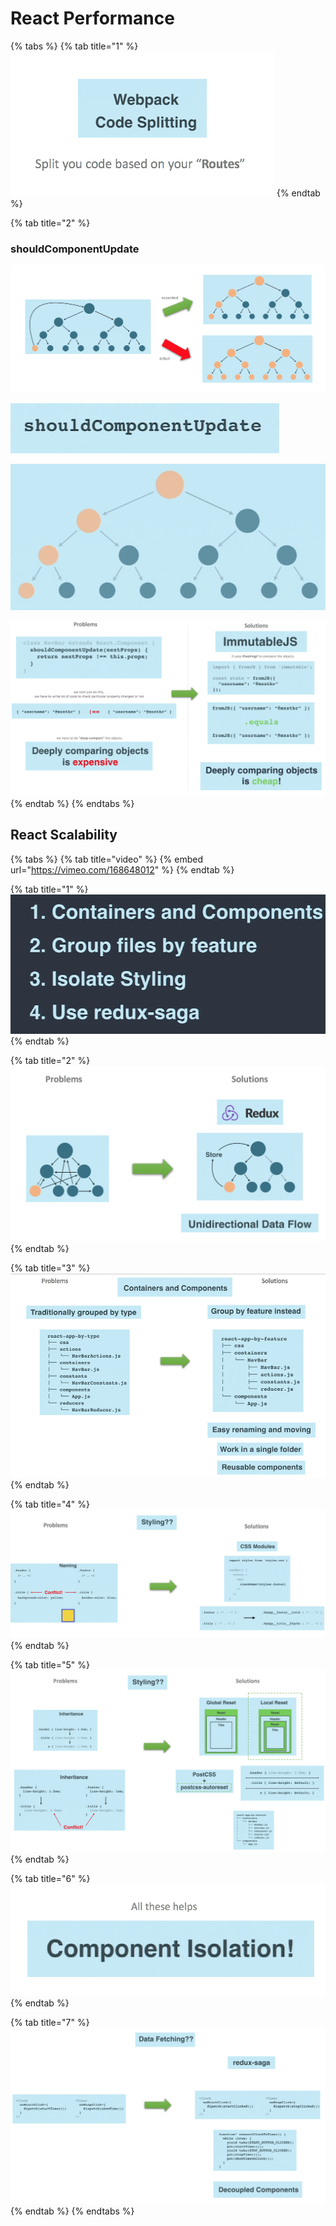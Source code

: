 # React Performance

{% tabs %}
{% tab title="1" %}
![](../../.gitbook/assets/image%20%288%29.png)
{% endtab %}

{% tab title="2" %}
### shouldComponentUpdate

![](../../.gitbook/assets/image%20%28117%29.png)

![](../../.gitbook/assets/image%20%2890%29.png)

![](../../.gitbook/assets/image%20%2880%29.png)

![](../../.gitbook/assets/image%20%28122%29.png)
{% endtab %}
{% endtabs %}

## React Scalability

{% tabs %}
{% tab title="video" %}
{% embed url="https://vimeo.com/168648012" %}
{% endtab %}

{% tab title="1" %}
![](../../.gitbook/assets/image%20%281%29.png)
{% endtab %}

{% tab title="2" %}
![](../../.gitbook/assets/image%20%2810%29.png)
{% endtab %}

{% tab title="3" %}
![](../../.gitbook/assets/image%20%28151%29.png)
{% endtab %}

{% tab title="4" %}
![](../../.gitbook/assets/image%20%28199%29.png)
{% endtab %}

{% tab title="5" %}
![](../../.gitbook/assets/image%20%282%29.png)
{% endtab %}

{% tab title="6" %}
![](../../.gitbook/assets/image%20%28165%29.png)
{% endtab %}

{% tab title="7" %}
![](../../.gitbook/assets/image%20%2819%29.png)
{% endtab %}
{% endtabs %}



